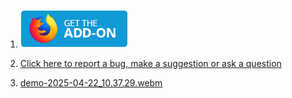 1. [![](https://raw.githubusercontent.com/igorlogius/igorlogius/main/geFxAddon.png)](https://addons.mozilla.org/firefox/addon/temp-containers/)

2. [Click here to report a bug, make a suggestion or ask a question](https://github.com/igorlogius/igorlogius/issues/new/choose)

3. [demo-2025-04-22_10.37.29.webm](https://github.com/user-attachments/assets/dd700df0-c275-4b8b-ae62-0fdd4c23f8e6)
